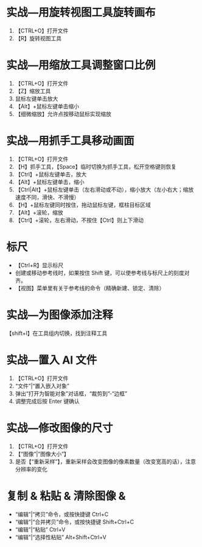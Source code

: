 # 实战—用旋转视图工具旋转画布

1. 【CTRL+O】打开文件
2. 【R】旋转视图工具

# 实战—用缩放工具调整窗口比例

1. 【CTRL+O】打开文件
2. 【Z】缩放工具
3. 鼠标左键单击放大
4. 【Alt】+鼠标左键单击缩小
5. 【细微缩放】允许点按移动鼠标实现缩放

# 实战—用抓手工具移动画面

1. 【CTRL+O】打开文件
2. 【H】抓手工具，【Space】临时切换为抓手工具，松开空格键则恢复
3. 【Ctrl】+鼠标左键单击，放大
4. 【Alt】+鼠标左键单击，缩小
5. 【Ctrl|Alt】+鼠标左键单击（左右滑动或不动），缩小放大（左小右大；缩放速度不同，滑快、不滑慢）
6. 【H】+鼠标左键同时按住，拖动鼠标左键，框柱目标区域
7. 【Alt】+滚轮，缩放
8. 【Ctrl】+滚轮，左右滑动，不按住【Ctrl】则上下滑动

# 标尺

- 【Ctrl+R】显示标尺
- 创建或移动参考线时，如果按住 Shift 键，可以使参考线与标尺上的刻度对齐。
- 【视图】菜单里有关于参考线的命令（精确新建、锁定、清除）

# 实战—为图像添加注释

【shift+I】在工具组内切换，找到注释工具

# 实战—置入 AI 文件

1. 【CTRL+O】打开文件
2. “文件”|“置入嵌入对象”
3. 弹出“打开为智能对象”对话框，“裁剪到”-“边框”
4. 调整完成后按 Enter 键确认

# 实战—修改图像的尺寸

1. 【CTRL+O】打开文件
2. 【“图像”|“图像大小”】
3. 是否【“重新采样”】，重新采样会改变图像的像素数量（改变宽高的话），注意分辨率的变化

# 复制 & 粘贴 & 清除图像 &

- “编辑”|“拷贝”命令，或按快捷键 Ctrl+C
- “编辑”|“合并拷贝”命令，或按快捷键 Shift+Ctrl+C
- “编辑”|“粘贴” Ctrl+V
- “编辑”|“选择性粘贴” Alt+Shift+Ctrl+V

